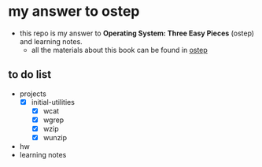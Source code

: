 # my answer to ostep

- this repo is my answer to **Operating System: Three Easy Pieces** (ostep) and learning notes.
	- all the materials about this book can be found in [ostep](http://pages.cs.wisc.edu/~remzi/OSTEP/)

## to do list

- projects
	- [x] initial-utilities
		- [x] wcat
		- [x] wgrep
		- [x] wzip
		- [x] wunzip

- hw
- learning notes





